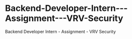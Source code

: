 # Backend-Developer-Intern---Assignment---VRV-Security
Backend Developer Intern - Assignment - VRV Security
